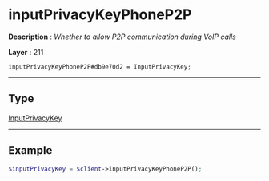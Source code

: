 # inputPrivacyKeyPhoneP2P

**Description** : *Whether to allow P2P communication during VoIP calls*

**Layer** : 211

```tl
inputPrivacyKeyPhoneP2P#db9e70d2 = InputPrivacyKey;
```

---

## Type

[InputPrivacyKey](type/InputPrivacyKey)

---

## Example

```php
$inputPrivacyKey = $client->inputPrivacyKeyPhoneP2P();
```